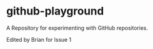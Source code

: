 # github-playground
A Repository for experimenting with GitHub repositories.

Edited by Brian for Issue 1
